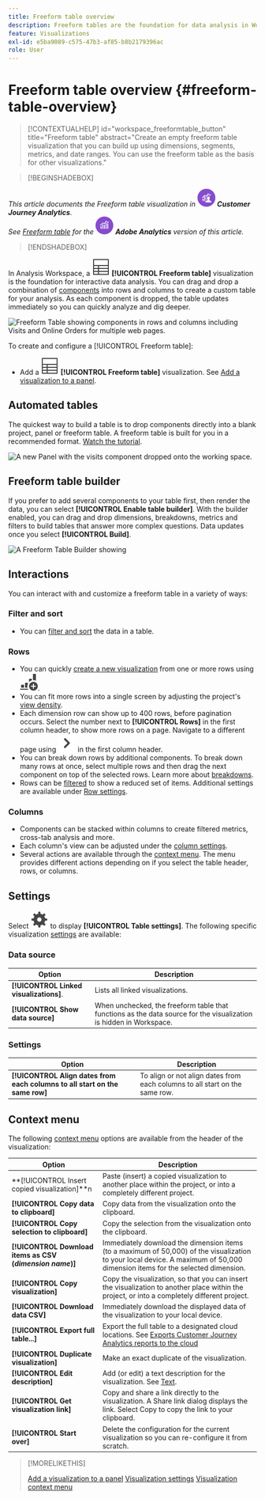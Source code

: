 ```yaml
---
title: Freeform table overview
description: Freeform tables are the foundation for data analysis in Workspace
feature: Visualizations
exl-id: e5ba9089-c575-47b3-af85-b8b2179396ac
role: User
---
```

# Freeform table overview {#freeform-table-overview}

<!-- markdownlint-disable MD034 -->

>[!CONTEXTUALHELP]
>id="workspace_freeformtable_button"
>title="Freeform table"
>abstract="Create an empty freeform table visualization that you can build up using dimensions, segments, metrics, and date ranges. You can use the freeform table as the basis for other visualizations."

<!-- markdownlint-enable MD034 -->


>[!BEGINSHADEBOX]

_This article documents the Freeform table visualization in_ ![CustomerJourneyAnalytics](/help/assets/icons/CustomerJourneyAnalytics.svg) _**Customer Journey Analytics**._<br/>_See [Freeform table](https://experienceleague.adobe.com/en/docs/analytics/analyze/analysis-workspace/visualizations/freeform-table/freeform-table) for the_ ![AdobeAnalytics](/help/assets/icons/AdobeAnalytics.svg) _**Adobe Analytics** version of this article._

>[!ENDSHADEBOX]


In Analysis Workspace, a ![Table](/help/assets/icons/Table.svg) **[!UICONTROL Freeform table]** visualization is the foundation for interactive data analysis. You can drag and drop a combination of [components](/help/components/overview.md) into rows and columns to create a custom table for your analysis. As each component is dropped, the table updates immediately so you can quickly analyze and dig deeper.

![Freeform Table showing components in rows and columns including Visits and Online Orders for multiple web pages.](assets/opening-section.png)

To create and configure a [!UICONTROL Freeform table]:

* Add a ![Table](/help/assets/icons/Table.svg) **[!UICONTROL Freeform table]** visualization. See [Add a visualization to a panel](../freeform-analysis-visualizations.md#add-visualizations-to-a-panel).

## Automated tables

The quickest way to build a table is to drop components directly into a blank project, panel or freeform table. A freeform table is built for you in a recommended format. [Watch the tutorial](https://experienceleague.adobe.com/en/docs/analytics-learn/tutorials/analysis-workspace/building-freeform-tables/auto-build-freeform-tables-in-analysis-workspace).

![A new Panel with the visits component dropped onto the working space.](assets/automated-table.png)

## Freeform table builder

If you prefer to add several components to your table first, then render the data, you can select **[!UICONTROL Enable table builder]**. With the builder enabled, you can drag and drop dimensions, breakdowns, metrics and filters to build tables that answer more complex questions. Data updates once you select **[!UICONTROL Build]**.

![A Freeform Table Builder showing ](assets/table-builder.png)

## Interactions

You can interact with and customize a freeform table in a variety of ways:

### Filter and sort

* You can [filter and sort](filter-and-sort.md) the data in a table.

### Rows

* You can quickly [create a new visualization](../freeform-analysis-visualizations.md#visualize) from one or more rows using ![GraphBarVerticalAdd](/help/assets/icons/GraphBarVerticalAdd.svg). 
* You can fit more rows into a single screen by adjusting the project's [view density](/help/analysis-workspace/build-workspace-project/view-density.md).
* Each dimension row can show up to 400 rows, before pagination occurs. Select the number next to **[!UICONTROL Rows]** in the first column header, to show more rows on a page. Navigate to a different page using ![ChevronRight](/help/assets/icons/ChevronRight.svg) in the first column header.
* You can break down rows by additional components. To break down many rows at once, select multiple rows and then drag the next component on top of the selected rows. Learn more about [breakdowns](/help/components/dimensions/t-breakdown-fa.md).
* Rows can be [filtered](/help/components/filters/filters-overview.md) to show a reduced set of items. Additional settings are available under [Row settings](/help/analysis-workspace/visualizations/freeform-table/column-row-settings/table-settings.md).

### Columns

* Components can be stacked within columns to create filtered metrics, cross-tab analysis and more.
* Each column's view can be adjusted under the [column settings](/help/analysis-workspace/visualizations/freeform-table/column-row-settings/column-settings.md).
* Several actions are available through the [context menu](/help/analysis-workspace/visualizations/freeform-analysis-visualizations.md#context-menu). The menu provides different actions depending on if you select the table header, rows, or columns.


## Settings

Select ![Setting](/help/assets/icons/Setting.svg) to display **[!UICONTROL Table settings]**. The following specific visualization [settings](../freeform-analysis-visualizations.md#settings) are available:

### Data source

| Option | Description |
|---|---|
| **[!UICONTROL Linked visualizations]**. | Lists all linked visualizations. |
| **[!UICONTROL Show data source]** | When unchecked, the freeform table that functions as the data source for the visualization is hidden in Workspace. |

### Settings

| Option | Description |
|---|---|
| **[!UICONTROL Align dates from each columns to all start on the same row]** | To align or not align dates from each columns to all start on the same row.  |


## Context menu

The following [context menu](../freeform-analysis-visualizations.md#context-menu) options are available from the header of the visualization:

| Option | Description |
| --- | --- |
| **[!UICONTROL Insert copied visualization]**n| Paste (insert) a copied visualization to another place within the project, or into a completely different project. |
| **[!UICONTROL Copy data to clipboard]** | Copy data from the visualization onto the clipboard. |
| **[!UICONTROL Copy selection to clipboard]** | Copy the selection from the visualization onto the clipboard. |
| **[!UICONTROL Download items as CSV (*dimension name*)]** | Immediately download the dimension items (to a maximum of 50,000) of the visualization to your local device. A maximum of 50,000 dimension items for the selected dimension. |
| **[!UICONTROL Copy visualization]** | Copy the visualization, so that you can insert the visualization to another place within the project, or into a completely different project. |
| **[!UICONTROL Download data CSV]** | Immediately download the displayed data of the visualization to your local device. |
|**[!UICONTROL  Export full table...]** | Export the full table to a designated cloud locations. See [Exports Customer Journey Analytics reports to the cloud](../../export/export-cloud.md) |
| **[!UICONTROL Duplicate visualization]** | Make an exact duplicate of the visualization. |
| **[!UICONTROL Edit description]** | Add (or edit) a text description for the visualization. See [Text](../text.md). |
| **[!UICONTROL Get visualization link]** | Copy and share a link directly to the visualization. A Share link dialog displays the link. Select Copy to copy the link to your clipboard. |
| **[!UICONTROL Start over]** | Delete the configuration for the current visualization so you can re-configure it from scratch. |


>[!MORELIKETHIS]
>
>[Add a visualization to a panel](/help/analysis-workspace/visualizations/freeform-analysis-visualizations.md#add-visualizations-to-a-panel)
>[Visualization settings](/help/analysis-workspace/visualizations/freeform-analysis-visualizations.md#settings)
>[Visualization context menu](/help/analysis-workspace/visualizations/freeform-analysis-visualizations.md#context-menu)
>
